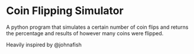 # Coin Flipping Simulator

A python program that simulates a certain number of coin flips and returns the percentage and results of however many coins were flipped.

Heavily inspired by @johnafish